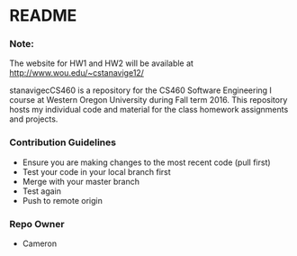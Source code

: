 # README #

### Note: ### 
The website for HW1 and HW2 will be available at http://www.wou.edu/~cstanavige12/

stanavigecCS460 is a repository for the CS460 Software Engineering I course at Western Oregon University during Fall term 2016. This repository hosts my individual code and material for the class homework assignments and projects.

### Contribution Guidelines ###

* Ensure you are making changes to the most recent code (pull first)
* Test your code in your local branch first
* Merge with your master branch
* Test again
* Push to remote origin

### Repo Owner ###

* Cameron